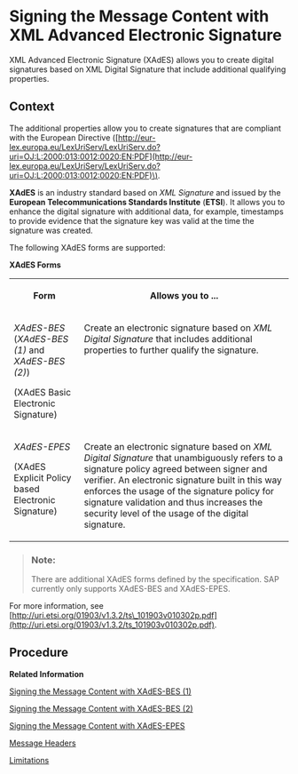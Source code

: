 <!-- loio874e032e95e046178afa66510f2b368a -->

# Signing the Message Content with XML Advanced Electronic Signature

XML Advanced Electronic Signature \(XAdES\) allows you to create digital signatures based on XML Digital Signature that include additional qualifying properties.



## Context

The additional properties allow you to create signatures that are compliant with the European Directive \([http://eur-lex.europa.eu/LexUriServ/LexUriServ.do?uri=OJ:L:2000:013:0012:0020:EN:PDF](http://eur-lex.europa.eu/LexUriServ/LexUriServ.do?uri=OJ:L:2000:013:0012:0020:EN:PDF)\).

**XAdES** is an industry standard based on *XML Signature* and issued by the **European Telecommunications Standards Institute** \(**ETSI**\). It allows you to enhance the digital signature with additional data, for example, timestamps to provide evidence that the signature key was valid at the time the signature was created.

The following XAdES forms are supported:

**XAdES Forms**


<table>
<tr>
<th valign="top">

Form

</th>
<th valign="top">

Allows you to ...

</th>
</tr>
<tr>
<td valign="top">

*XAdES-BES* \(*XAdES-BES \(1\)* and *XAdES-BES \(2\)*\)

\(XAdES Basic Electronic Signature\)

</td>
<td valign="top">

Create an electronic signature based on *XML Digital Signature* that includes additional properties to further qualify the signature.

</td>
</tr>
<tr>
<td valign="top">

*XAdES-EPES*

\(XAdES Explicit Policy based Electronic Signature\)

</td>
<td valign="top">

Create an electronic signature based on *XML Digital Signature* that unambiguously refers to a signature policy agreed between signer and verifier. An electronic signature built in this way enforces the usage of the signature policy for signature validation and thus increases the security level of the usage of the digital signature.

</td>
</tr>
</table>

> ### Note:  
> There are additional XAdES forms defined by the specification. SAP currently only supports XAdES-BES and XAdES-EPES.

For more information, see [http://uri.etsi.org/01903/v1.3.2/ts\_101903v010302p.pdf](http://uri.etsi.org/01903/v1.3.2/ts_101903v010302p.pdf).



## Procedure

**Related Information**  


[Signing the Message Content with XAdES-BES \(1\)](signing-the-message-content-with-xades-bes-1-9aac1e2.md "This option allows you to add timestamps (for the signing time), a reference to the signer's key certificate, and other information that further qualifies the signature.")

[Signing the Message Content with XAdES-BES \(2\)](signing-the-message-content-with-xades-bes-2-2c569fc.md "This option allows you to add further contextual information to the signature, like, for example, the place where the signature has been created, or the type of commitment assured by the signer when creating the signature.")

[Signing the Message Content with XAdES-EPES](signing-the-message-content-with-xades-epes-5976731.md "This option allows you to create a digital signature based on XML Digital Signature that unambiguously refers to a signature policy agreed between signer and verifier. An electronic signature created this way enforces the usage of the signature policy for signature validation and thus increases the security level of the digital signature.")

[Message Headers](message-headers-e26ab8c.md "For certain message headers you can define specific elements in the XAdES form.")

[Limitations](limitations-08d4522.md "SAP currently only supports XAdES-BES and XAdES-EPES. There are a number of additional limitations.")

